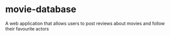 # movie-database
A web application that allows users to post reviews about movies and follow their favourite actors
